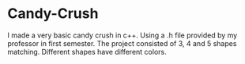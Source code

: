 # Candy-Crush
I made a very basic candy crush in c++.
Using a .h file provided by my professor in first semester. 
The project consisted of 3, 4 and 5 shapes matching. Different shapes have different colors.
